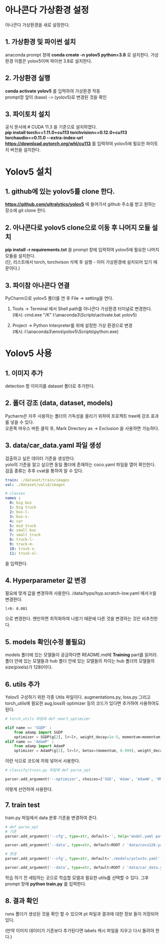 # 아나콘다 가상환경 설정

아나콘다 가상환경을 새로 설정한다.

## 1. 가상환경 및 파이썬 설치

anaconda prompt 창에 __conda create -n yolov5 python=3.8__ 로 설치한다.
가상환경 이름은 yolov5이며 파이썬 3.8로 설치한다.

## 2. 가상환경 실행

__conda activate yolov5__ 를 입력하여 가상환경 작동  
prompt창 앞이 (base) -> (yolov5)로 변경된 것을 확인

## 3. 파이토치 설치

공식 문서에 # CUDA 11.3 을 기준으로 설치하였다.  
__pip install torch==1.11.0+cu113 torchvision==0.12.0+cu113 torchaudio==0.11.0 --extra-index-url https://download.pytorch.org/whl/cu113__ 를 입력하여 yolov5에 필요한 파이토치 버전을 설치한다.

# Yolov5 설치

## 1. github에 있는 yolov5를 clone 한다.

__https://github.com/ultralytics/yolov5__ 에 들어가서 github 주소를 받고 원하는 장소에 git clone 한다.

## 2. 아나콘다로 yolov5 clone으로 이동 후 나머지 모듈 설치

__pip install -r requirements.txt__ 을 prompt 창에 입력하여 yolov5에 필요한 나머지 모듈을 설치한다.  
(단, 리스트에서 torch, torchvison 삭제 후 실행 - 이미 가상환경에 설치되어 있기 때문이다.)

## 3. 파이참 아나콘다 연결

PyCharm으로 yolov5 폴더를 연 후 File -> setting을 연다.

1. Tools -> Terminal 에서 Shell path를 아나콘다 가상환경 터미널로 변경한다.<br> (예시: cmd.exe "/K" I:\anaconda3\Scripts\activate.bat yolov5)

2. Project -> Python Interpreter를 위에 설정한 가상 환경으로 변경<br>
(예시: I:\anaconda3\envs\yolov5\Scripts\python.exe)

# Yolov5 사용

## 1. 이미지 추가

detection 할 이미지를 dataset 폴더로 추가한다.

## 2. 폴더 강조 (data, dataset, models)

Pycharm은 자주 사용하는 폴더의 가독성을 올리기 위하여 프로젝트 tree에 강조 효과를 넣을 수 있다.  
오른쪽 마우스 버튼 클릭 후, Mark Directory as -> Exclusion 을 사용하면 가능하다.

## 3. data/car_data.yaml 파일 생성

검출하고 싶은 데이터 기준을 생성한다.  
yolo의 기준을 알고 싶으면 동일 폴더에 존재하는 coco.yaml 파일을 열어 확인한다.  
검출 종류는 추후 cvat을 통하여 알 수 있다.

```yaml
train: ./dataset/train/images
val: ./dataset/valid/images

# classes
names :
  0: big bus
  1: big truck
  2: bus-l-
  3: bus-s-
  4: car
  5: mid truck
  6: small bus
  7: small truck
  8: truck-l-
  9: truck-m-
  10: truck-s-
  11: truck-xl-
```
을 입력한다.

## 4. Hyperparameter 값 변경

필요에 맞게 값을 변경하여 사용한다. 
/data/hyps/hyp.scratch-low.yaml 에서 lr을 변경한다.
```
lr0: 0.001
```
으로 변경한다. 왠만하면 최적화하여 나왔기 때문에 다른 것을 변경하는 것은 비추천한다.

## 5. models 확인(수정 불필요)
models 폴더에 있는 모델들이 궁금하다면 README.md에 __Training__ part를 읽어라.<br>
폴더 안에 있는 모델들과 hub 폴더 안에 있는 모델들의 차이는 hub 폴더의 모델들의 size(pixels)가 1280이다.

## 6. utils 추가
Yolov5 구성하기 위한 각종 Utils 파일이다.
augmentations.py, loss.py 그리고 torch_utils에 필요한 aug,loss와 optimizer 등의 코드가 있다면 추가하여 사용하여도 된다.

```py
# torch_utils 파일에 def smart_optimizer

elif name == 'SGDP' :
    from adamp import SGDP
    optimizer = SGDP(g[2], lr=lr, weight_decay=1e-5, momentum=momentum, nesterov=True)
elif name == 'AdamP' :
    from adamp import AdamP
    optimizer = AdamP(g[2], lr=lr, betas=(momentum, 0.999), weight_decay=1e-2)
```

이런 식으로 코드에 끼워 넣어서 사용한다.

```py
# classify/train.py 파일에 def parse_opt

parser.add_argument('--optimizer', choices=['SGD', 'Adam', 'AdamW', 'RMSProp', 'SGDP', 'AdamP'], default='AdamP', help='optimizer')

```
이렇게 선언하여 사용한다.

## 7. train test

train.py 파일에서 data 분류 기준을 변경하여 준다.
```py
# def parse_opt
# 기존
parser.add_argument('--cfg', type=str, default='', help='model.yaml path')

parser.add_argument('--data', type=str, default=ROOT / 'data/coco128.yaml', help='dataset.yaml path')

# 변경
parser.add_argument('--cfg', type=str, default='./models/yolov5s.yaml', help='model.yaml path') # 모델 지정

parser.add_argument('--data', type=str, default=ROOT / 'data/car_data.yaml', help='dataset.yaml path')
```
학습 하기 전 세팅하는 곳으로 학습할 모델과 필요한 utils를 선택할 수 있다.
그후 prompt 창에 __python train.py__ 를 입력한다.

## 8. 결과 확인

runs 폴더가 생성된 것을 확인 할 수 있으며 pt 파일과 결과에 대한 정보 들이 저장되어 있다.

(만약 이미지 데이터가 기존보다 추가된다면 labels 캐시 파일을 지우고 다시 돌려야 한다.)